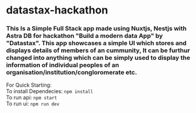 # datastax-hackathon

<h3>This Is a Simple Full Stack app made using Nuxtjs, Nestjs with Astra DB for hackathon "Build a modern data App" by "Datastax". This app showcases a simple UI which stores and displays details of members of an cummunity, It can be furthur changed into anything which can be simply used to display the information of individual peoples of an organisation/institution/congloromerate etc.</h3>

For Quick Starting:</br>
To install Dependecies: ```npm install``` </br>
To run api: ```npm start``` </br>
To run ui: ```npm run dev```
